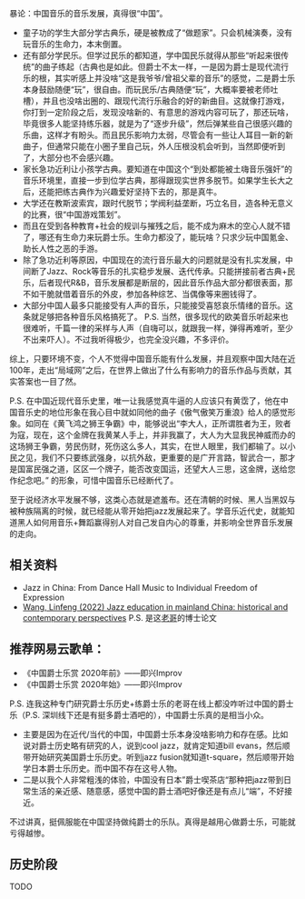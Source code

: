 暴论：中国音乐的音乐发展，真得很“中国”。
* 童子功的学生大部分学古典乐，硬是被教成了“做题家”。只会机械演奏，没有玩音乐的生命力，本末倒置。
* 还有部分学民乐。但学过民乐的都知道，学中国民乐就得从那些“听起来很传统”的曲子练起（古典也是如此。但爵士不太一样，一是因为爵士是现代流行乐的根，其实听感上并没啥“这是我爷爷/曾祖父辈的音乐”的感觉，二是爵士乐本身鼓励随便“玩”，很自由。而玩民乐/古典随便“玩”，大概率要被老师吐槽），并且也没啥出圈的、跟现代流行乐融合的好的新曲目。这就像打游戏，你打到一定阶段之后，发现没啥新的、有意思的游戏内容可玩了，那还玩啥，毕竟很多人能坚持练乐器，就是为了“逐步升级”，然后弹某些自己很感兴趣的乐曲，这样才有盼头。而且民乐影响力太弱，尽管会有一些让人耳目一新的新曲子，但通常只能在小圈子里自己玩，外人压根没机会听到，当然即便听到了，大部分也不会感兴趣。
* 家长急功近利让小孩学古典。要知道在中国这个“到处都能被土嗨音乐强奸”的音乐环境里，直接一步到位学古典，那得跟现实世界多脱节。如果学生长大之后，还能把练古典作为兴趣爱好坚持下去的，那是真牛。
* 大学还在教斯波索宾，跟时代脱节；学阀利益垄断，巧立名目，造各种无意义的比赛，很“中国游戏策划”。
* 而且在受到各种教育+社会的规训与摧残之后，能不成为麻木的空心人就不错了，哪还有生命力来玩爵士乐。生命力都没了，能玩啥？只求少玩中国氪金、助长人性之恶的手游。
* 除了急功近利等原因，中国现在的流行音乐最大的问题就是没有扎实发展，中间断了Jazz、Rock等音乐的扎实稳步发展、迭代传承。只能拼接前者古典+民乐，后者现代R&B，音乐发展都是断层的，因此音乐作品大部分都很表面，那不如干脆就借着音乐的外皮，参加各种综艺、当偶像等来圈钱得了。
* 大部分中国人最多只能接受有人声的音乐，只能接受喜怒哀乐情绪的音乐。这条就足够把各种音乐风格搞死了。
  P.S. 当然，很多现代的欧美音乐听起来也很难听，千篇一律的采样与人声（自嗨可以，就跟我一样，弹得再难听，至少不出来吓人）。不过我听得极少，也完全没兴趣，不多评价。

综上，只要环境不变，个人不觉得中国音乐能有什么发展，并且观察中国大陆在近100年，走出“局域网”之后，在世界上做出了什么有影响力的音乐作品与贡献，其实答案也一目了然。

P.S. 在中国近现代音乐史里，唯一让我感觉真牛逼的人应该只有黄霑了，他在中国音乐史的地位形象在我心目中就如同他的曲子《傲气傲笑万重浪》给人的感觉形象。如同在《黄飞鸿之狮王争霸》中，能够说出“李大人，正所谓胜者为王，败者为寇，现在，这个金牌在我黄某人手上，并非我赢了，大人为大显我民神威而办的这场狮王争霸，劳民伤财，死伤这么多人，其实，在世人眼里，我们都输了。以小民之见，我们不只要练武强身，以抗外敌，更重要的是广开言路，智武合一，那才是国富民强之道，区区一个牌子，能否改变国运，还望大人三思，这金牌，送给您作纪念吧。” 的形象，可惜中国音乐已经断代了。

至于说经济水平发展不够，这类心态就是遮羞布。还在清朝的时候、黑人当黑奴与被种族隔离的时候，就已经能从零开始把jazz发展起来了。学音乐近代史，就能知道黑人如何用音乐+舞蹈赢得别人对自己发自内心的尊重，并影响全世界音乐发展的走向。

## 相关资料

* Jazz in China: From Dance Hall Music to Individual Freedom of Expression
* [Wang, Linfeng (2022) Jazz education in mainland China: historical and contemporary perspectives](https://theses.gla.ac.uk/83211/2/2022WangLinfengPhD.pdf)
  P.S. 是这[老哥](https://baike.baidu.com/item/%E7%8E%8B%E7%92%98%E6%9E%AB/1692003?fr=ge_ala)的博士论文

## 推荐网易云歌单：

* 《中国爵士乐赏 2020年前》——即兴Improv
* 《中国爵士乐赏 2020年始》——即兴Improv

P.S. 连我这种专门研究爵士乐历史+练爵士乐的老哥在线上都没咋听过中国的爵士乐（P.S. 深圳线下还是有挺多爵士酒吧的），中国爵士乐真的是相当小众。
* 主要是因为在近代/当代的中国，中国爵士乐本身没啥影响力和存在感。比如说对爵士历史略有研究的人，说到cool jazz，就肯定知道bill evans，然后顺带开始研究美国爵士乐历史。听到jazz fusion就知道t-square，然后顺带开始学日本爵士乐历史。而中国不存在这号人物。
* 二是以我个人非常粗浅的体验，中国没有日本”爵士喫茶店“那种把jazz带到日常生活的亲近感、随意感，感觉中国的爵士酒吧好像还是有点儿“端”，不好接近。

不过讲真，挺佩服能在中国坚持做纯爵士的乐队。真得是越用心做爵士乐，可能就亏得越惨。

## 历史阶段

TODO